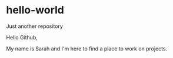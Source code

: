 # hello-world
Just another repository

Hello Github,

My name is Sarah and I'm here to find a place to work on projects.
